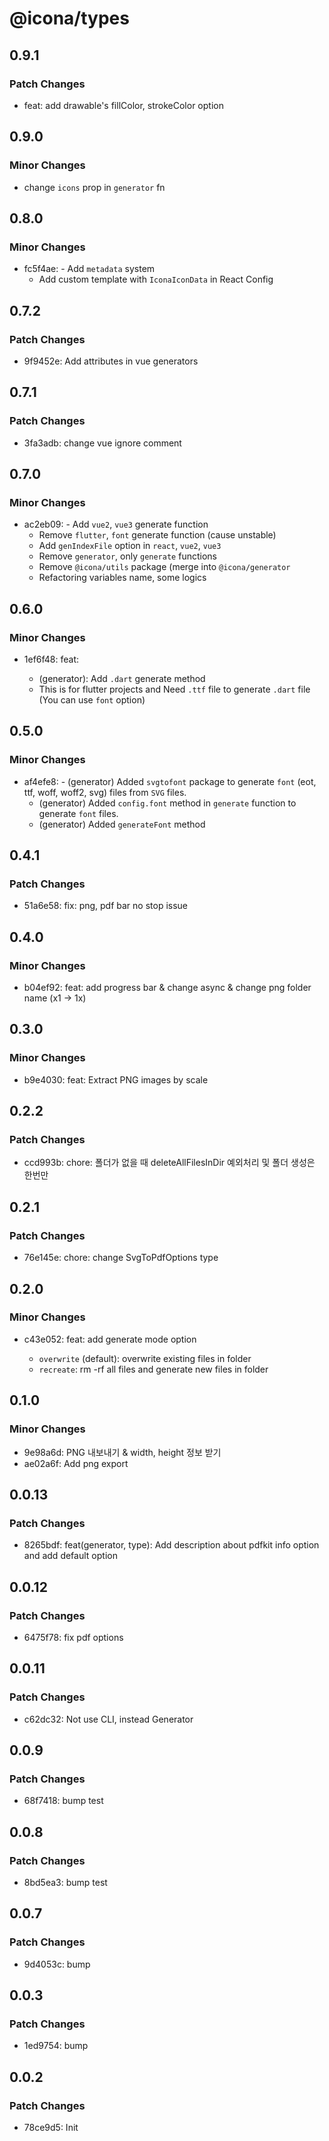 # @icona/types

## 0.9.1

### Patch Changes

- feat: add drawable's fillColor, strokeColor option

## 0.9.0

### Minor Changes

- change `icons` prop in `generator` fn

## 0.8.0

### Minor Changes

- fc5f4ae: - Add `metadata` system
  - Add custom template with `IconaIconData` in React Config

## 0.7.2

### Patch Changes

- 9f9452e: Add attributes in vue generators

## 0.7.1

### Patch Changes

- 3fa3adb: change vue ignore comment

## 0.7.0

### Minor Changes

- ac2eb09: - Add `vue2`, `vue3` generate function
  - Remove `flutter`, `font` generate function (cause unstable)
  - Add `genIndexFile` option in `react`, `vue2`, `vue3`
  - Remove `generator`, only `generate` functions
  - Remove `@icona/utils` package (merge into `@icona/generator`
  - Refactoring variables name, some logics

## 0.6.0

### Minor Changes

- 1ef6f48: feat:

  - (generator): Add `.dart` generate method
  - This is for flutter projects and Need `.ttf` file to generate `.dart` file (You can use `font` option)

## 0.5.0

### Minor Changes

- af4efe8: - (generator) Added `svgtofont` package to generate `font` (eot, ttf, woff, woff2, svg) files from `SVG` files.
  - (generator) Added `config.font` method in `generate` function to generate `font` files.
  - (generator) Added `generateFont` method

## 0.4.1

### Patch Changes

- 51a6e58: fix: png, pdf bar no stop issue

## 0.4.0

### Minor Changes

- b04ef92: feat: add progress bar & change async & change png folder name (x1 -> 1x)

## 0.3.0

### Minor Changes

- b9e4030: feat: Extract PNG images by scale

## 0.2.2

### Patch Changes

- ccd993b: chore: 폴더가 없을 때 deleteAllFilesInDir 예외처리 및 폴더 생성은 한번만

## 0.2.1

### Patch Changes

- 76e145e: chore: change SvgToPdfOptions type

## 0.2.0

### Minor Changes

- c43e052: feat: add generate mode option

  - `overwrite` (default): overwrite existing files in folder
  - `recreate`: rm -rf all files and generate new files in folder

## 0.1.0

### Minor Changes

- 9e98a6d: PNG 내보내기 & width, height 정보 받기
- ae02a6f: Add png export

## 0.0.13

### Patch Changes

- 8265bdf: feat(generator, type): Add description about pdfkit info option and add default option

## 0.0.12

### Patch Changes

- 6475f78: fix pdf options

## 0.0.11

### Patch Changes

- c62dc32: Not use CLI, instead Generator

## 0.0.9

### Patch Changes

- 68f7418: bump test

## 0.0.8

### Patch Changes

- 8bd5ea3: bump test

## 0.0.7

### Patch Changes

- 9d4053c: bump

## 0.0.3

### Patch Changes

- 1ed9754: bump

## 0.0.2

### Patch Changes

- 78ce9d5: Init
